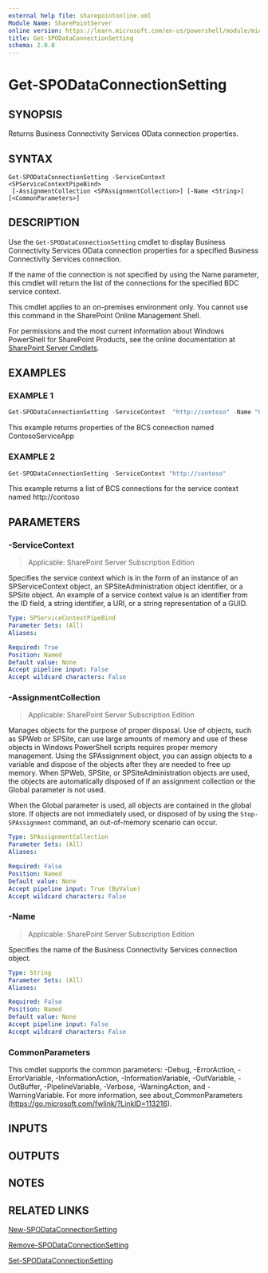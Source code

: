 ```yaml
---
external help file: sharepointonline.xml
Module Name: SharePointServer
online version: https://learn.microsoft.com/en-us/powershell/module/microsoft.sharepoint.powershell/get-spodataconnectionsetting
title: Get-SPODataConnectionSetting
schema: 2.0.0
---
```


# Get-SPODataConnectionSetting

## SYNOPSIS

Returns Business Connectivity Services OData connection properties.

## SYNTAX

```
Get-SPODataConnectionSetting -ServiceContext <SPServiceContextPipeBind>
 [-AssignmentCollection <SPAssignmentCollection>] [-Name <String>] [<CommonParameters>]
```

## DESCRIPTION
Use the `Get-SPODataConnectionSetting` cmdlet to display Business Connectivity Services OData connection properties for a specified Business Connectivity Services connection.

If the name of the connection is not specified by using the Name parameter, this cmdlet will return the list of the connections for the specified BDC service context.

This cmdlet applies to an on-premises environment only.
You cannot use this command in the SharePoint Online Management Shell.

For permissions and the most current information about Windows PowerShell for SharePoint Products, see the online documentation at [SharePoint Server Cmdlets](https://go.microsoft.com/fwlink/p/?LinkId=251831).

## EXAMPLES

### EXAMPLE 1
```powershell
Get-SPODataConnectionSetting -ServiceContext  "http://contoso" -Name "ContosoServiceApp"
```

This example returns properties of the BCS connection named ContosoServiceApp

### EXAMPLE 2
```powershell
Get-SPODataConnectionSetting -ServiceContext "http://contoso"
```

This example returns a list of BCS connections for the service context named http://contoso

## PARAMETERS

### -ServiceContext

> Applicable: SharePoint Server Subscription Edition

Specifies the service context which is in the form of an instance of an SPServiceContext object, an SPSiteAdministration object identifier, or a SPSite object.
An example of a service context value is an identifier from the ID field, a string identifier, a URI, or a string representation of a GUID.

```yaml
Type: SPServiceContextPipeBind
Parameter Sets: (All)
Aliases:

Required: True
Position: Named
Default value: None
Accept pipeline input: False
Accept wildcard characters: False
```

### -AssignmentCollection

> Applicable: SharePoint Server Subscription Edition

Manages objects for the purpose of proper disposal.
Use of objects, such as SPWeb or SPSite, can use large amounts of memory and use of these objects in Windows PowerShell scripts requires proper memory management.
Using the SPAssignment object, you can assign objects to a variable and dispose of the objects after they are needed to free up memory.
When SPWeb, SPSite, or SPSiteAdministration objects are used, the objects are automatically disposed of if an assignment collection or the Global parameter is not used.

When the Global parameter is used, all objects are contained in the global store.
If objects are not immediately used, or disposed of by using the `Stop-SPAssignment` command, an out-of-memory scenario can occur.

```yaml
Type: SPAssignmentCollection
Parameter Sets: (All)
Aliases:

Required: False
Position: Named
Default value: None
Accept pipeline input: True (ByValue)
Accept wildcard characters: False
```

### -Name

> Applicable: SharePoint Server Subscription Edition

Specifies the name of the Business Connectivity Services connection object.

```yaml
Type: String
Parameter Sets: (All)
Aliases:

Required: False
Position: Named
Default value: None
Accept pipeline input: False
Accept wildcard characters: False
```

### CommonParameters
This cmdlet supports the common parameters: -Debug, -ErrorAction, -ErrorVariable, -InformationAction, -InformationVariable, -OutVariable, -OutBuffer, -PipelineVariable, -Verbose, -WarningAction, and -WarningVariable. For more information, see about_CommonParameters (https://go.microsoft.com/fwlink/?LinkID=113216).

## INPUTS

## OUTPUTS

## NOTES

## RELATED LINKS

[New-SPODataConnectionSetting](New-SPODataConnectionSetting.md)

[Remove-SPODataConnectionSetting](Remove-SPODataConnectionSetting.md)

[Set-SPODataConnectionSetting](Set-SPODataConnectionSetting.md)
